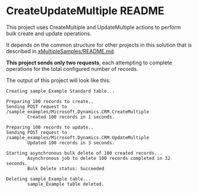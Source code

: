 ﻿# CreateUpdateMultiple README

This project uses CreateMultiple and UpdateMultiple actions to perform bulk create and update operations.

It depends on the common structure for other projects in this solution that is described in [xMultipleSamples/README.md](../README.md).

**This project sends only two requests**, each attempting to complete operations for the total configured number of records.

The output of this project will look like this:

```
Creating sample_Example Standard table...

Preparing 100 records to create..
Sending POST request to /sample_examples/Microsoft.Dynamics.CRM.CreateMultiple
        Created 100 records in 1 seconds.

Preparing 100 records to update..
Sending POST request to /sample_examples/Microsoft.Dynamics.CRM.UpdateMultiple
        Updated 100 records in 3 seconds.

Starting asynchronous bulk delete of 100 created records...
        Asynchronous job to delete 100 records completed in 32 seconds.
        Bulk Delete status: Succeeded

Deleting sample_Example table...
        sample_Example table deleted.
```
